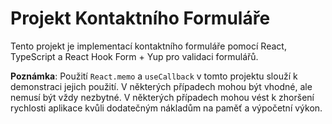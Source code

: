 # Projekt Kontaktního Formuláře

Tento projekt je implementací kontaktního formuláře pomocí React, TypeScript a React Hook Form + Yup pro validaci formulářů.

**Poznámka**: Použití `React.memo` a `useCallback` v tomto projektu slouží k demonstraci jejich použití. V některých případech mohou být vhodné, ale nemusí být vždy nezbytné. V některých případech mohou vést k zhoršení rychlosti aplikace kvůli dodatečným nákladům na paměť a výpočetní výkon.
